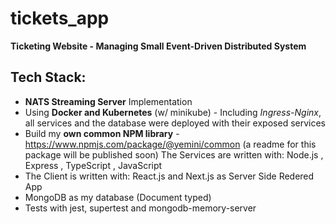 # tickets_app
**Ticketing Website - Managing Small Event-Driven Distributed System**
## Tech Stack: 

* **NATS Streaming Server** Implementation
* Using **Docker and Kubernetes** (w/ minikube) - Including _Ingress-Nginx_, all services and the database were deployed with their exposed     services
* Build my **own common NPM library**  - https://www.npmjs.com/package/@yemini/common (a readme for this package will be published soon)
 The Services are written with: Node.js , Express , TypeScript  , JavaScript
* The Client is written with: React.js and Next.js as Server Side Redered App
* MongoDB as my database (Document typed)
* Tests with jest, supertest and mongodb-memory-server

